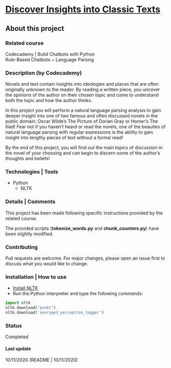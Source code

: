 # [Discover Insights into Classic Texts](https://www.codecademy.com/paths/build-chatbots-with-python/tracks/rule-based-chatbots/modules/nlp-language-parsing/projects/nlp-regex-parsing-project)

## About this project

### Related course
Codecademy | Build Chatbots with Python  
Rule-Based Chatbots ~ Language Parsing

### Description (by Codecademy)
Novels and text contain insights into ideologies and places that are often originally unknown to the reader. By reading a written piece, you uncover the opinions of the author on their chosen topic and come to understand both the topic and how the author thinks.

In this project you will perform a natural language parsing analysis to gain deeper insight into one of two famous and often discussed novels in the public domain: Oscar Wilde’s The Picture of Dorian Gray or Homer’s The Iliad! Fear not if you haven’t heard or read the novels, one of the beauties of natural language parsing with regular expressions is the ability to gain insight into lengthy pieces of text without a formal read!

By the end of this project, you will find out the main topics of discussion in the novel of your choosing and can begin to discern some of the author’s thoughts and beliefs!

### Technologies | Tools
- Python
    - NLTK
    
### Details | Comments
This project has been made following specific instructions provided by the related course.

The provided scripts (**tokenize_words.py** and **chunk_counters.py**) have been slightly modified.

### Contributing
Pull requests are welcome. For major changes, please open an issue first to discuss what you would like to change.

### Installation | How to use
- [Install NLTK](https://www.nltk.org/install.html)
- Run the Python interpreter and type the following commands:
```python
import nltk
nltk.download("punkt")
nltk.download('averaged_perceptron_tagger')
```

### Status
Completed

#### Last update
10/11/2020
(README | 10/11/2020)
